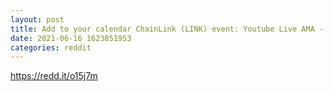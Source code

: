 ```yaml
--- 
layout: post 
title: Add to your calendar ChainLink (LINK) event: Youtube Live AMA - June 16, 2021 
date: 2021-06-16 1623851953 
categories: reddit 
--- 
```

https://redd.it/o15j7m